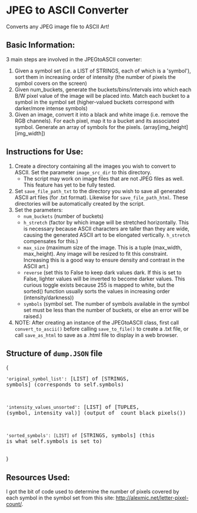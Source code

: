 # JPEG to ASCII Converter
Converts any JPEG image file to ASCII Art!

## Basic Information:
3 main steps are involved in the JPEGtoASCII converter:
1. Given a symbol set (i.e. a LIST of STRINGS, each of which is a 'symbol'), sort them in increasing order of intensity (the number of pixels the symbol covers on the screen)
2. Given num_buckets, generate the buckets/bins/intervals into which each B/W pixel value of the image will be placed into. Match each bucket to a symbol in the symbol set (higher-valued buckets correspond with darker/more intense symbols)
3. Given an image, convert it into a black and white image (i.e. remove the RGB channels). For each pixel, map it to a bucket and its associated symbol. Generate an array of symbols for the pixels. (array[img_height][img_width])

## Instructions for Use:
1. Create a directory containing all the images you wish to convert to ASCII. Set the parameter `image_src_dir` to this directory. 
    - The script may work on image files that are not JPEG files as well. This feature has yet to be fully tested.
2. Set `save_file_path_txt` to the directory you wish to save all generated ASCII art files (for .txt format). Likewise for `save_file_path_html`. These directories will be automatically created by the script.
3. Set the parameters:
    - `num_buckets` (number of buckets)
    - `h_stretch` (factor by which image will be stretched horizontally. This is necessary because ASCII characters are taller than they are wide, causing the generated ASCII art to be elongated vertically.   `h_stretch` compensates for this.)
    - `max_size` (maximum size of the image. This is a tuple (max_width, max_height). Any image will be resized to fit this constraint. Increasing this is a good way to ensure density and contrast in the ASCII art.)
    - `reverse` (set this to False to keep dark values dark. If this is set to False, lighter values will be inverted to become darker values. This curious toggle exists because 255 is mapped to white, but the sorted() function usually sorts the values in increasing order (intensity/darkness))
    - `symbols` (symbol set. The number of symbols available in the symbol set must be less than the number of buckets, or else an error will be raised.)
4. NOTE: After creating an instance of the JPEGtoASCII class, first call `convert_to_ascii()` before calling `save_to_file()` to create a .txt file, or call `save_as_html` to save as a .html file to display in a web browser.

## Structure of `dump.JSON` file
{<br/>
    <pre>`'original_symbol_list'`: [LIST] of [STRINGS, symbols] (corresponds to self.symbols) </pre> <br/>
    <pre>`'intensity_values_unsorted'`: [LIST] of [TUPLES, (symbol, intensity_val)] (output of _count_black_pixels()) </pre> <br/>
    <pre>`'sorted_symbols': [LIST] of` [STRINGS, symbols] (this is what self.symbols is set to) </pre> <br/>
}

## Resources Used:
I got the bit of code used to determine the number of pixels covered by each symbol in the symbol set from this site: http://alexmic.net/letter-pixel-count/. 
